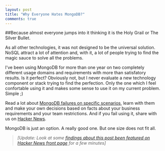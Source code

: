 ```yaml
---
layout: post
title: "Why Everyone Hates MongoDB?"
comments: true
---
```


##Because almost everyone jumps into it thinking it is the Holy Grail or The Silver Bullet.





As all other technologies, it was not designed to be the universal solution. NoSQL attract a lot of attention and, with it, a lot of people trying to find the magic sauce to solve all the problems.

I've been using MongoDB for more than one year on two completely different usage domains and requirements with more than satisfatory results. Is it perfect? Obviously not, but I never evaluate a new technology component or stack trying to find the perfection. Only the one which I feel confortable using it and makes some sense to use it on my current problem. Simple ;)

Read a lot about [MongoDB failures on specific scenarios](https://www.google.com/?q=why+mongodb+is+bad), learn with them and make your own decisions based on facts about your business requirements and your team restrictions. And if you fail using it, share with us on [Hacker News](http://news.ycombinator.com/).

MongoDB is just an option. A really good one. But one size does not fit all.


>_[Update: Look at some [findings about this post been featured on Hacker News front page](/2012/12/28/hacker-news-effect-findings) for a few minutes]_
